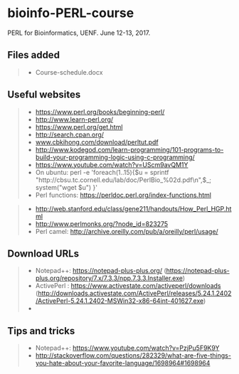 # bioinfo-PERL-course
PERL for Bioinformatics, UENF.
June 12-13, 2017. 


## Files added

>- Course-schedule.docx



















## Useful websites

>- https://www.perl.org/books/beginning-perl/
>- http://www.learn-perl.org/
>- https://www.perl.org/get.html
>- http://search.cpan.org/
>- www.cbkihong.com/download/perltut.pdf
>- http://www.kodegod.com/learn-programming/101-programs-to-build-your-programming-logic-using-c-programming/
>- https://www.youtube.com/watch?v=UScm9avQM1Y
>- On ubuntu: perl -e 'foreach(1..15){$u = sprintf "http://cbsu.tc.cornell.edu/lab/doc/PerlBio_%02d.pdf\n",$_; system("wget $u") }'
>- Perl functions: https://perldoc.perl.org/index-functions.html


>- http://web.stanford.edu/class/gene211/handouts/How_Perl_HGP.html
>- http://www.perlmonks.org/?node_id=823275
>- Perl camel: http://archive.oreilly.com/pub/a/oreilly/perl/usage/


## Download URLs
>- Notepad++: https://notepad-plus-plus.org/  (https://notepad-plus-plus.org/repository/7.x/7.3.3/npp.7.3.3.Installer.exe)
>- ActivePerl : https://www.activestate.com/activeperl/downloads  (http://downloads.activestate.com/ActivePerl/releases/5.24.1.2402/ActivePerl-5.24.1.2402-MSWin32-x86-64int-401627.exe)
>- 


## Tips and tricks
>- Notepad++: https://www.youtube.com/watch?v=PzjPu5F9K9Y
>- http://stackoverflow.com/questions/282329/what-are-five-things-you-hate-about-your-favorite-language/1698964#1698964